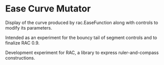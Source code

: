 # Ease Curve Mutator

Display of the curve produced by rac.EaseFunction along with controls to modify its parameters.

Intended as an experiment for the bouncy tail of segment controls and to finalize RAC 0.9.

Development experiment for RAC, a library to express ruler-and-compass constructions.
